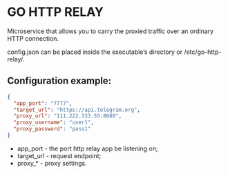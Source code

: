 # GO HTTP RELAY

Microservice that allows you to carry the proxied traffic over an ordinary HTTP connection.

config.json can be placed inside the executable’s directory or /etc/go-http-relay/.

## Configuration example:
```json
{
  "app_port": "7777",
  "target_url": "https://api.telegram.org",
  "proxy_url": "111.222.333.55:8080",
  "proxy_username": "user1",
  "proxy_password": "pass1"
}
```
- app_port - the port http relay app be listening on;
- target_url - request endpoint;
- proxy_* - proxy settings.
 